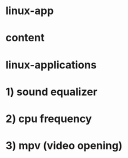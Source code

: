 # linux-app
<h1>content</h1>

# linux-applications
# 1) sound equalizer
# 2) cpu frequency
# 3) mpv (video opening)

